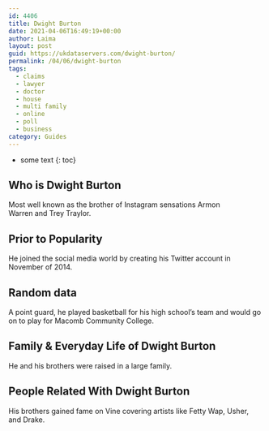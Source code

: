 ```yaml
---
id: 4406
title: Dwight Burton
date: 2021-04-06T16:49:19+00:00
author: Laima
layout: post
guid: https://ukdataservers.com/dwight-burton/
permalink: /04/06/dwight-burton
tags:
  - claims
  - lawyer
  - doctor
  - house
  - multi family
  - online
  - poll
  - business
category: Guides
---
```


* some text
{: toc}


## Who is Dwight Burton
                  
                  
                  
Most well known as the brother of Instagram sensations Armon Warren and Trey Traylor. 
                  
              
            
              
            
                
                
                
## Prior to Popularity
                  
                  
                  
He joined the social media world by creating his Twitter account in November of 2014. 
                  
              
            
              
            
                
                
                
## Random data
                  
                  
                  
A point guard, he played basketball for his high school&#8217;s team and would go on to play for Macomb Community College. 
                  
              
            
              
            
                
                
                
## Family & Everyday Life of Dwight Burton
                  
                  
                  
He and his brothers were raised in a large family. 
                  
              
            
              
            
                
                
                
## People Related With Dwight Burton
                  
                  
                  
His brothers gained fame on Vine covering artists like Fetty Wap, Usher, and Drake. 
                  
              
            
              
            
                
              
            
              
              
            
            
              
            
          
          
          